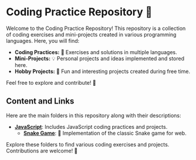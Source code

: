 # Coding Practice Repository 🚀

Welcome to the Coding Practice Repository! This repository is a collection of coding exercises and mini-projects created in various programming languages. Here, you will find:

- **Coding Practices:** 📝 Exercises and solutions in multiple languages.
- **Mini-Projects:** 💡 Personal projects and ideas implemented and stored here.
- **Hobby Projects:** 🎨 Fun and interesting projects created during free time.

Feel free to explore and contribute! 🌟

## Content and Links

Here are the main folders in this repository along with their descriptions:

- [**JavaScript**](./javascript): Includes JavaScript coding practices and projects.
    - [**Snake Game**](./javascript/snake-game): 🐍 Implementation of the classic Snake game for web.

Explore these folders to find various coding exercises and projects. Contributions are welcome! 🤝